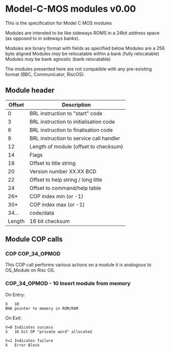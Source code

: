 # Model-C-MOS modules v0.00

This is the specification for Model C MOS modules

Modules are intended to be like sideways ROMS in a 24bit address space (as 
opposed to in sideways banks). 

Modules are binary format with fields as specified below
Modules are a 256 byte aligned
Modules _may_ be relocatable within a bank (fully relocatable)
Modules _may_ be bank agnostic (bank relocatable)

The modules presented here are not compatible with any pre-existing format 
(BBC, Communicator, RiscOS). 

## Module header

| Offset | Description                                   |
|--------|-----------------------------------------------|	
| 0      | BRL instruction to "start" code               |
| 3      | BRL instruction to initialisation code        |
| 6      | BRL instruction to finalisation code          |
| 9      | BRL instruction to service call handler       |
| 12     | Length of module (offset to checksum)         |
| 14     | Flags                                         |
| 18     | Offset to title string                        |
| 20     | Version number XX.XX BCD                      |
| 22     | Offset to help string / long title            |
| 24     | Offset to command/help table                  |
| 26*    | COP index min (or -1)                         |
| 30*    | COP index max (or -1)                         |
| 34...  | code/data                                     |
| Length | 16 bit checksum                               |

## Module COP calls

### COP COP_34_OPMOD

This COP call performs various actions on a module it is analogous to OS_Module
on Risc OS.

### COP_34_OPMOD - 10 Insert module from memory

On Entry:

	X	10
	BHA	pointer to memory in ROM/RAM

On Exit:

	V=0	Indicates success
	X	16 bit DP "private word" allocated

	V=1	Indicates failure
	X	Error Block


